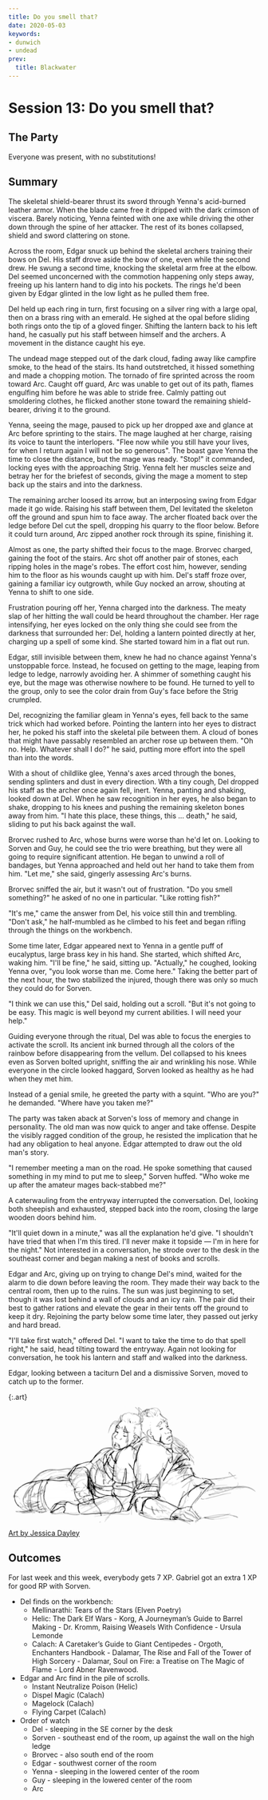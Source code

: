 ```yaml
---
title: Do you smell that?
date: 2020-05-03
keywords:
- dunwich
- undead
prev:
  title: Blackwater
---
```


# Session 13: Do you smell that?

## The Party

Everyone was present, with no substitutions!

## Summary

The skeletal shield-bearer thrust its sword through Yenna's acid-burned leather armor.
When the blade came free it dripped with the dark crimson of viscera.
Barely noticing, Yenna feinted with one axe while driving the other down through the spine of her attacker.
The rest of its bones collapsed, shield and sword clattering on stone.

Across the room, Edgar snuck up behind the skeletal archers training their bows on Del.
His staff drove aside the bow of one, even while the second drew.
He swung a second time, knocking the skeletal arm free at the elbow.
Del seemed unconcerned with the commotion happening only steps away, freeing up his lantern hand to dig into his pockets.
The rings he'd been given by Edgar glinted in the low light as he pulled them free.

Del held up each ring in turn, first focusing on a silver ring with a large opal, then on a brass ring with an emerald.
He sighed at the opal before sliding both rings onto the tip of a gloved finger.
Shifting the lantern back to his left hand, he casually put his staff between himself and the archers.
A movement in the distance caught his eye.

The undead mage stepped out of the dark cloud, fading away like campfire smoke, to the head of the stairs.
Its hand outstretched, it hissed something and made a chopping motion.
The tornado of fire sprinted across the room toward Arc.
Caught off guard, Arc was unable to get out of its path, flames engulfing him before he was able to stride free.
Calmly patting out smoldering clothes, he flicked another stone toward the remaining shield-bearer, driving it to the ground.

Yenna, seeing the mage, paused to pick up her dropped axe and glance at Arc before sprinting to the stairs.
The mage laughed at her charge, raising its voice to taunt the interlopers.
"Flee now while you still have your lives, for when I return again I will not be so generous".
The boast gave Yenna the time to close the distance, but the mage was ready.
"Stop!" it commanded, locking eyes with the approaching Strig.
Yenna felt her muscles seize and betray her for the briefest of seconds, giving the mage a moment to step back up the stairs and into the darkness.

The remaining archer loosed its arrow, but an interposing swing from Edgar made it go wide.
Raising his staff between them, Del levitated the skeleton off the ground and spun him to face away.
The archer floated back over the ledge before Del cut the spell, dropping his quarry to the floor below.
Before it could turn around, Arc zipped another rock through its spine, finishing it.

Almost as one, the party shifted their focus to the mage.
Brorvec charged, gaining the foot of the stairs.
Arc shot off another pair of stones, each ripping holes in the mage's robes.
The effort cost him, however, sending him to the floor as his wounds caught up with him.
Del's staff froze over, gaining a familiar icy outgrowth, while Guy nocked an arrow, shouting at Yenna to shift to one side.

Frustration pouring off her, Yenna charged into the darkness.
The meaty slap of her hitting the wall could be heard throughout the chamber.
Her rage intensifying, her eyes locked on the only thing she could see from the darkness that surrounded her: Del, holding a lantern pointed directly at her, charging up a spell of some kind.
She started toward him in a flat out run.

Edgar, still invisible between them, knew he had no chance against Yenna's unstoppable force.
Instead, he focused on getting to the mage, leaping from ledge to ledge, narrowly avoiding her.
A shimmer of something caught his eye, but the mage was otherwise nowhere to be found.
He turned to yell to the group, only to see the color drain from Guy's face before the Strig crumpled.

Del, recognizing the familiar gleam in Yenna's eyes, fell back to the same trick which had worked before.
Pointing the lantern into her eyes to distract her, he poked his staff into the skeletal pile between them.
A cloud of bones that might have passably resembled an archer rose up between them.
"Oh no.  Help.  Whatever shall I do?" he said, putting more effort into the spell than into the words.

With a shout of childlike glee, Yenna's axes arced through the bones, sending splinters and dust in every direction.
Wth a tiny cough, Del dropped his staff as the archer once again fell, inert.
Yenna, panting and shaking, looked down at Del.
When he saw recognition in her eyes, he also began to shake, dropping to his knees and pushing the remaining skeleton bones away from him.
"I hate this place, these things, this ... death," he said, sliding to put his back against the wall.

Brorvec rushed to Arc, whose burns were worse than he'd let on.
Looking to Sorven and Guy, he could see the trio were breathing, but they were all going to require significant attention.
He began to unwind a roll of bandages, but Yenna approached and held out her hand to take them from him.
"Let me," she said, gingerly assessing Arc's burns.

Brorvec sniffed the air, but it wasn't out of frustration.
"Do you smell something?" he asked of no one in particular.
"Like rotting fish?"

"It's me," came the answer from Del, his voice still thin and trembling.
"Don't ask," he half-mumbled as he climbed to his feet and began rifling through the things on the workbench.

Some time later, Edgar appeared next to Yenna in a gentle puff of eucalyptus, large brass key in his hand.
She started, which shifted Arc, waking him.
"I'll be fine," he said, sitting up.
"Actually," he coughed, looking Yenna over, "you look worse than me.  Come here."
Taking the better part of the next hour, the two stabilized the injured, though there was only so much they could do for Sorven.

"I think we can use this," Del said, holding out a scroll.
"But it's not going to be easy.  This magic is well beyond my current abilities.  I will need your help."

Guiding everyone through the ritual, Del was able to focus the energies to activate the scroll.
Its ancient ink burned through all the colors of the rainbow before disappearing from the vellum.
Del collapsed to his knees even as Sorven bolted upright, sniffing the air and wrinkling his nose.
While everyone in the circle looked haggard, Sorven looked as healthy as he had when they met him.

Instead of a genial smile, he greeted the party with a squint.
"Who are you?" he demanded.
"Where have you taken me?"

The party was taken aback at Sorven's loss of memory and change in personality.
The old man was now quick to anger and take offense.
Despite the visibly ragged condition of the group, he resisted the implication that he had any obligation to heal anyone.
Edgar attempted to draw out the old man's story.

"I remember meeting a man on the road.
He spoke something that caused something in my mind to put me to sleep," Sorven huffed.
"Who woke me up after the amateur mages back-stabbed me?"

A caterwauling from the entryway interrupted the conversation.
Del, looking both sheepish and exhausted, stepped back into the room, closing the large wooden doors behind him.

"It'll quiet down in a minute," was all the explanation he'd give.
"I shouldn't have tried that when I'm this tired.
I'll never make it topside — I'm in here for the night."
Not interested in a conversation, he strode over to the desk in the southeast corner and began making a nest of books and scrolls.

Edgar and Arc, giving up on trying to change Del's mind, waited for the alarm to die down before leaving the room.
They made their way back to the central room, then up to the ruins.
The sun was just beginning to set, though it was lost behind a wall of clouds and an icy rain.
The pair did their best to gather rations and elevate the gear in their tents off the ground to keep it dry.
Rejoining the party below some time later, they passed out jerky and hard bread.

"I'll take first watch," offered Del.
"I want to take the time to do that spell right," he said, head tilting toward the entryway.
Again not looking for conversation, he took his lantern and staff and walked into the darkness.

Edgar, looking between a taciturn Del and a dismissive Sorven, moved to catch up to the former.

{:.art}
![Tired Strig](art/TiredStrig.svg "Tired Strig, by Jessica Dayley")
<a href="https://www.artstation.com/jdayley">Art by Jessica Dayley</a>

## Outcomes

For last week and this week, everybody gets 7 XP.
Gabriel got an extra 1 XP for good RP with Sorven.

* Del finds on the workbench:
    * Mellinarathi: Tears of the Stars (Elven Poetry)
    * Helic: The Dark Elf Wars - Korg, A Journeyman’s Guide to Barrel Making - Dr. Kromm, Raising Weasels With Confidence - Ursula Lemonde
    * Calach: A Caretaker’s Guide to Giant Centipedes - Orgoth, Enchanters Handbook - Dalamar, The Rise and Fall of the Tower of High Sorcery - Dalamar, Soul on Fire: a Treatise on The Magic of Flame - Lord Abner Ravenwood.
* Edgar and Arc find in the pile of scrolls.
    * Instant Neutralize Poison (Helic)
    * Dispel Magic (Calach)
    * Magelock (Calach)
    * Flying Carpet (Calach)
* Order of watch
    * Del - sleeping in the SE corner by the desk
    * Sorven - southeast end of the room, up against the wall on the high ledge  
    * Brorvec - also south end of the room
    * Edgar - southwest corner of the room 
    * Yenna - sleeping in the lowered center of the room
    * Guy - sleeping in the lowered center of the room
    * Arc
